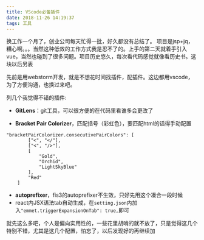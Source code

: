 ```yaml
---
title: VScode必备插件
date: 2018-11-26 14:19:37
tags: 工具
---
```

换工作一个月了，创业公司每天忙得一批，好久都没有总结了。
项目是jsp+jq，糟心啊。。。当然这种低效的工作方式我是忍不了的。上手的第二天就着手引入vue，当然也碰到了很多问题。项目历史悠久，每次看代码感觉就像看历史书。这块以后另表  

先前是用webstorm开发，就是不想花时间找插件，配插件。这边都用vscode，为了方便沟通，也换过来吧。  

列几个我觉得不错的插件:
+ **GitLens**：git工具，可以很方便的在代码里看谁多会更改了
<!--more-->
+ **Bracket Pair Colorizer**，匹配括号（彩虹色），要匹配html的话得手动配置
```
"bracketPairColorizer.consecutivePairColors": [
        ["<", "</"],
        ["<", "/>"],
        [
            "Gold",
            "Orchid",
            "LightSkyBlue"
        ],
        "Red"
    ]
```
+ **autoprefixer**，fis3的autoprefixer不生效，只好先用这个凑合一段时候
+ react内JSX语法tab自动生成，在`setting.json`内加入`"emmet.triggerExpansionOnTab": true,`即可

就先这么多吧，个人是偏向实用性的，一些花里胡哨的就不放了，只是觉得这几个特别不错，尤其是这几个配置，怕忘了，以后发现好的再继续加

